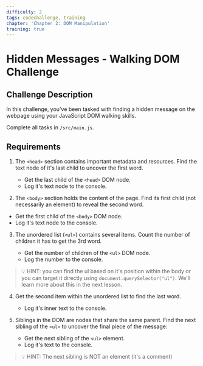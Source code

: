 ```yaml
---
difficulty: 2
tags: codechallenge, training
chapter: 'Chapter 2: DOM Manipulation'
training: true
---
```


# Hidden Messages - Walking DOM Challenge

## Challenge Description

In this challenge, you've been tasked with finding a hidden message on the webpage using your JavaScript DOM walking skills.

Complete all tasks in `/src/main.js`.

## Requirements

1. The `<head>` section contains important metadata and resources. Find the text node of it's last child to uncover the first word.

   - Get the last child of the `<head>` DOM node.
   - Log it's text node to the console.

2. The `<body>` section holds the content of the page. Find its first child (not necessarily an element) to reveal the second word.

- Get the first child of the `<body>` DOM node.
- Log it's text node to the console.

3. The unordered list (`<ul>`) contains several items. Count the number of children it has to get the 3rd word.

   - Get the number of children of the `<ul>` DOM node.
   - Log the number to the console.

> 💡 HINT: you can find the ul based on it's position within the body or you can target it directly using `document.querySelector("ul")`. We'll learn more about this in the next lesson.

4. Get the second item within the unordered list to find the last word.

   - Log it's inner text to the console.

5. Siblings in the DOM are nodes that share the same parent. Find the next sibling of the `<ul>` to uncover the final piece of the message:

   - Get the next sibling of the `<ul>` element.
   - Log it's text to the console.

> 💡 HINT: The next sibling is NOT an element (it's a comment)
